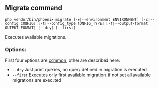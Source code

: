 ## Migrate command
`php vendor/bin/phoenix migrate [-e|--environment ENVIRONMENT] [-c|--config CONFIG] [-t|--config_type CONFIG_TYPE] [-f|--output-format OUTPUT-FORMAT] [--dry] [--first]`

Executes available migrations.

### Options:
First four options are [common](commands.md), other are described here:
- `--dry` Just print queries, no query defined in migration is executed
- `--first` Executes only first available migration, if not set all available migrations are executed
